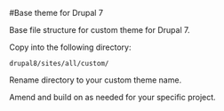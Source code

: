 #Base theme for Drupal 7

Base file structure for custom theme for Drupal 7.

Copy into the following directory:

```
drupal8/sites/all/custom/
```

Rename directory to your custom theme name.

Amend and build on as needed for your specific project.